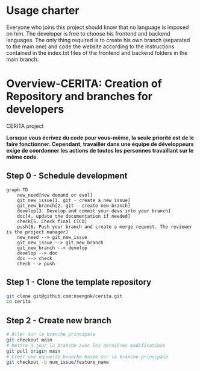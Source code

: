 # Usage charter

Everyone who joins this project should know that no language is imposed on him. The developer is free to choose his frontend and backend languages. The only thing required is to create his own branch (separated to the main one) and code the website according to the instructions contained in the index.txt files of the frontend and backend folders in the main branch.  

# Overview-CERITA: Creation of Repository and branches for developers

CERITA project

**Lorsque vous écrivez du code pour vous-même, la seule priorité est de le faire fonctionner. Cependant, travailler dans une équipe de développeurs exige de coordonner les actions de toutes les personnes travaillant sur le même code.**

## Step 0 - Schedule development

```mermaid
graph TD
    new_need[new demand or evol]
    git_new_issue[1. git - create a new issue]
    git_new_branch[2. git - create new branch]
    develop[3. Develop and commit your devs into your branch]
    doc[4. update the documentation if needed]
    check[5. Check final CICD]
    push[6. Push your branch and create a merge request. The reviewer is the project manager]
    new_need --> git_new_issue
    git_new_issue --> git_new_branch
    git_new_branch --> develop
    develop --> doc
    doc --> check
    check --> push
```


## Step 1 - Clone the template repository

```bash 
git clone git@github.com:nsengnk/cerita.git
cd cerita
```

## Step 2 - Create new branch
```bash
# Aller sur la branche principale
git checkout main
# Mettre à jour la branche avec les dernières modifications
git pull origin main
# Créer une nouvelle branche basée sur la branche principale
git checkout -b num_issue/feature_name
```
